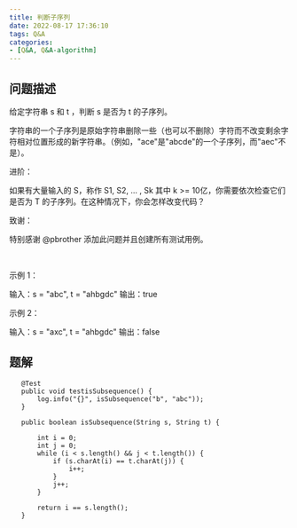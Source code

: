 ```yaml
---
title: 判断子序列
date: 2022-08-17 17:36:10
tags: Q&A
categories:
- [Q&A, Q&A-algorithm]
---
```


## 问题描述
给定字符串 s 和 t ，判断 s 是否为 t 的子序列。

字符串的一个子序列是原始字符串删除一些（也可以不删除）字符而不改变剩余字符相对位置形成的新字符串。（例如，"ace"是"abcde"的一个子序列，而"aec"不是）。

进阶：

如果有大量输入的 S，称作 S1, S2, ... , Sk 其中 k >= 10亿，你需要依次检查它们是否为 T 的子序列。在这种情况下，你会怎样改变代码？

致谢：

特别感谢 @pbrother 添加此问题并且创建所有测试用例。

 

示例 1：

输入：s = "abc", t = "ahbgdc"
输出：true


示例 2：

输入：s = "axc", t = "ahbgdc"
输出：false



## 题解
```
   @Test
   public void testisSubsequence() {
       log.info("{}", isSubsequence("b", "abc"));
   }

   public boolean isSubsequence(String s, String t) {

       int i = 0;
       int j = 0;
       while (i < s.length() && j < t.length()) {
           if (s.charAt(i) == t.charAt(j)) {
               i++;
           }
           j++;
       }

       return i == s.length();
   }
```
